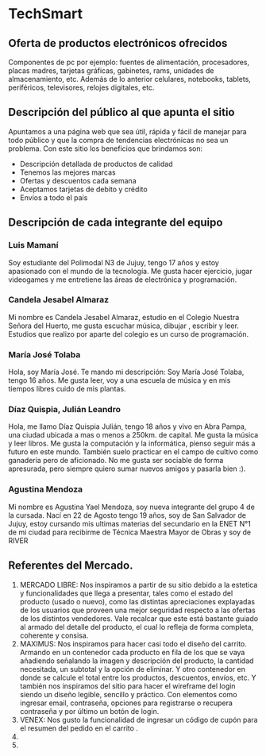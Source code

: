 # TechSmart
## Oferta de productos electrónicos ofrecidos
Componentes de pc por ejemplo: fuentes de alimentación, procesadores, placas madres, tarjetas gráficas,
gabinetes, rams, unidades de almacenamiento, etc.
Además de lo anterior celulares, notebooks, tablets, periféricos, televisores, relojes digitales, etc.

## Descripción del público al que apunta el sitio
Apuntamos a una página web que sea útil, rápida y fácil de manejar para todo público y que la compra de 
tendencias electrónicas no sea un problema. Con este sitio los beneficios que brindamos son: 
* Descripción detallada de productos de calidad
* Tenemos las mejores marcas
* Ofertas y descuentos cada semana
* Aceptamos tarjetas de debito y crédito
* Envíos a todo el país

## Descripción de cada integrante del equipo
### Luis Mamaní
Soy estudiante del Polimodal N3 de Jujuy, tengo 17 años y estoy apasionado con el mundo de la tecnología. Me gusta hacer ejercicio, jugar videogames y me entretiene las áreas de electrónica y programación.
### Candela Jesabel Almaraz
Mi nombre es Candela Jesabel Almaraz, estudio en el Colegio Nuestra Señora del Huerto, me gusta escuchar música, dibujar , escribir y leer. Estudios que realizo por aparte del colegio es un curso de programación.
### María José Tolaba
Hola, soy María José. Te mando mi descripción:
Soy María José Tolaba, tengo 16 años. Me gusta leer, voy a una escuela de música y en mis tiempos libres cuido de mis plantas.
### Díaz Quispia, Julián Leandro
Hola, me llamo Díaz Quispia Julián, tengo 18 años y vivo en Abra Pampa, una ciudad ubicada a mas o menos a 250km. de capital. Me gusta la música y leer libros. Me gusta la computación y la informática, pienso seguir más a futuro en este mundo. También suelo practicar en el campo de cultivo como ganadería pero de aficionado. No me gusta ser sociable de forma apresurada, pero siempre quiero sumar nuevos amigos y pasarla bien :).
### Agustina Mendoza
Mi nombre es Agustina Yael Mendoza, soy nueva integrante del grupo 4 de la cursada. Nací en 22 de Agosto tengo 19 años, soy de San Salvador de Jujuy, estoy cursando mis ultimas materias del secundario en la ENET N°1 de mi ciudad para recibirme de Técnica Maestra Mayor de Obras y soy de RIVER 

## Referentes del Mercado.
1. MERCADO LIBRE: Nos inspiramos a partir de su sitio debido a la estetica y funcionalidades que llega a presentar, tales como el estado del producto (usado o nuevo), como las distintas apreciaciones explayadas de los usuarios que proveen una mejor seguridad respecto a las ofertas de los distintos vendedores. Vale recalcar que este está bastante guiado al armado del detalle del producto, el cual lo refleja de forma completa, coherente y consisa.
2. MAXIMUS: Nos inspiramos para hacer casi todo el diseño del carrito. Armando en un contenedor cada producto en fila de los que se vaya añadiendo señalando la imagen y descripción del producto, la cantidad necesitada, un subtotal y la opción de eliminar. Y otro contenedor en donde se calcule el total entre los productos, descuentos, envíos, etc. Y también nos inspiramos del sitio para hacer el wireframe del login siendo un diseño legible, sencillo y práctico. Con elementos como ingresar email, contraseña, opciones para registrarse o recupera contraseña y por último un botón de login.
3. VENEX: Nos gusto la funcionalidad de ingresar un código de cupón para el resumen del pedido en el carrito .
4.
5.
